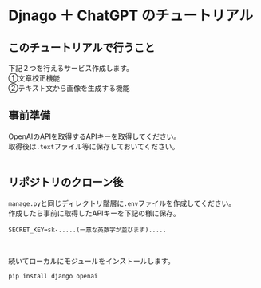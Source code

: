# Djnago ＋ ChatGPT のチュートリアル
## このチュートリアルで行うこと
下記２つを行えるサービス作成します。<br>
①文章校正機能<br>
②テキスト文から画像を生成する機能<br>

## 事前準備
OpenAIのAPIを取得するAPIキーを取得してください。<br>
取得後は```.text```ファイル等に保存しておいてください。<br>
<br>

## リポジトリのクローン後
```manage.py```と同じディレクトリ階層に```.env```ファイルを作成してください。<br>
作成したら事前に取得したAPIキーを下記の様に保存。<br>
```
SECRET_KEY=sk-.....(一意な英数字が並びます).....
```
<br>

続いてローカルにモジュールをインストールします。

```
pip install django openai
```
